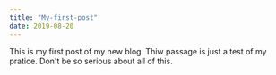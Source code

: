 ```yaml
---
title: "My-first-post"
date: 2019-08-20
---
```

This is my first post of my new blog.
Thiw passage is just a test of my pratice.
Don't be so serious about all of this.
